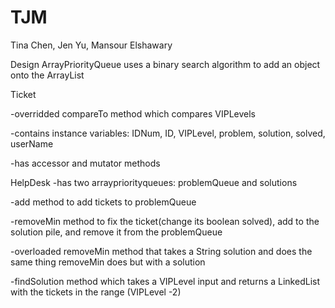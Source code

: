 # TJM

Tina Chen, Jen Yu, Mansour Elshawary

Design
ArrayPriorityQueue
uses a binary search algorithm to add an object onto the ArrayList

Ticket

-overridded compareTo method which compares VIPLevels

-contains instance variables: IDNum, ID, VIPLevel, problem, solution, solved, userName

-has accessor and mutator methods

HelpDesk
-has two arraypriorityqueues: problemQueue and solutions

-add method to add tickets to problemQueue

-removeMin method to fix the ticket(change its boolean solved), add to the solution pile, and remove it from the problemQueue

-overloaded removeMin method that takes a String solution and does the same thing removeMin does but with a solution

-findSolution method which takes a VIPLevel input and returns a LinkedList with the tickets in the range (VIPLevel -2)